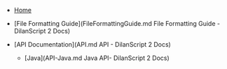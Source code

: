 <!-- docs/_sidebar.md -->

- [Home](/ "DilanScript 2 Documentation")

- [File Formatting Guide](FileFormattingGuide.md File Formatting Guide - DilanScript 2 Docs)

- [API Documentation](API.md API - DilanScript 2 Docs)

  - [Java](API-Java.md Java API- DilanScript 2 Docs)
